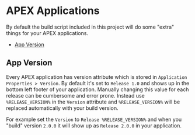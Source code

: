 # APEX Applications

By default the build script included in this project will do some "extra" things for your APEX applications. 

- [App Version](#app-version)


## App Version

Every APEX application has version attribute which is stored in `Application Properties > Version`. By default it's set to `Release 1.0` and shows up in the bottom left footer of your application. Manually changing this value for each release can be cumbersome and error prone. Instead use `%RELEASE_VERSION%` in the `Version` attribute and `%RELEASE_VERSION%` will be replaced automatically with your build version.

For example set the `Version` to `Release %RELEASE_VERSION%` and when you "build" version `2.0.0` it will show up as `Release 2.0.0` in your application.

